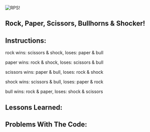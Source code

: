 ![RPS!](http://www.wpclipart.com/recreation/playing/playing_2/rock_paper_scissors.png)

Rock, Paper, Scissors, Bullhorns & Shocker!
--


Instructions:
--

rock wins: scissors & shock, 
     loses: paper & bull

paper wins: rock & shock, 
      loses: scissors & bull

scissors wins: paper & bull, 
         loses: rock & shock

shock wins: scissors & bull, 
      loses: paper & rock

bull wins: rock & paper, 
     loses: shock & scissors

Lessons Learned:
--


Problems With The Code:
--


